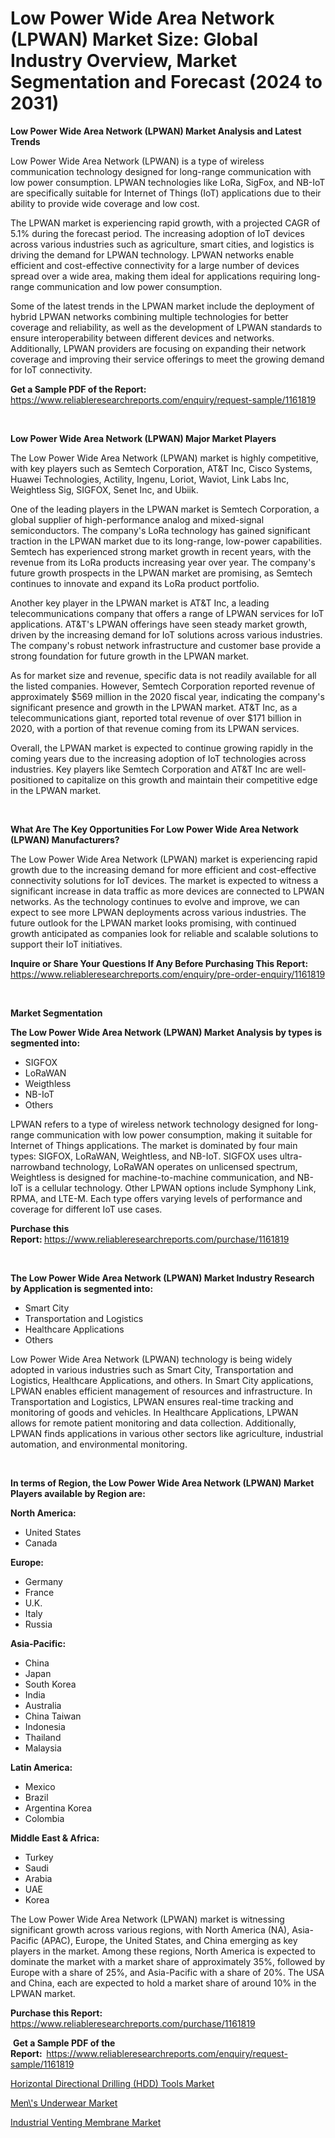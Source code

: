 <p><h1>Low Power Wide Area Network (LPWAN) Market Size: Global Industry Overview, Market Segmentation and Forecast (2024 to 2031)</h1></p><p><strong>Low Power Wide Area Network (LPWAN) Market Analysis and Latest Trends</strong></p>
<p><p>Low Power Wide Area Network (LPWAN) is a type of wireless communication technology designed for long-range communication with low power consumption. LPWAN technologies like LoRa, SigFox, and NB-IoT are specifically suitable for Internet of Things (IoT) applications due to their ability to provide wide coverage and low cost.</p><p>The LPWAN market is experiencing rapid growth, with a projected CAGR of 5.1% during the forecast period. The increasing adoption of IoT devices across various industries such as agriculture, smart cities, and logistics is driving the demand for LPWAN technology. LPWAN networks enable efficient and cost-effective connectivity for a large number of devices spread over a wide area, making them ideal for applications requiring long-range communication and low power consumption.</p><p>Some of the latest trends in the LPWAN market include the deployment of hybrid LPWAN networks combining multiple technologies for better coverage and reliability, as well as the development of LPWAN standards to ensure interoperability between different devices and networks. Additionally, LPWAN providers are focusing on expanding their network coverage and improving their service offerings to meet the growing demand for IoT connectivity.</p></p>
<p><strong>Get a Sample PDF of the Report:&nbsp;</strong> <a href="https://www.reliableresearchreports.com/enquiry/request-sample/1161819">https://www.reliableresearchreports.com/enquiry/request-sample/1161819</a></p>
<p>&nbsp;</p>
<p><strong>Low Power Wide Area Network (LPWAN) Major Market Players</strong></p>
<p><p>The Low Power Wide Area Network (LPWAN) market is highly competitive, with key players such as Semtech Corporation, AT&T Inc, Cisco Systems, Huawei Technologies, Actility, Ingenu, Loriot, Waviot, Link Labs Inc, Weightless Sig, SIGFOX, Senet Inc, and Ubiik. </p><p>One of the leading players in the LPWAN market is Semtech Corporation, a global supplier of high-performance analog and mixed-signal semiconductors. The company's LoRa technology has gained significant traction in the LPWAN market due to its long-range, low-power capabilities. Semtech has experienced strong market growth in recent years, with the revenue from its LoRa products increasing year over year. The company's future growth prospects in the LPWAN market are promising, as Semtech continues to innovate and expand its LoRa product portfolio.</p><p>Another key player in the LPWAN market is AT&T Inc, a leading telecommunications company that offers a range of LPWAN services for IoT applications. AT&T's LPWAN offerings have seen steady market growth, driven by the increasing demand for IoT solutions across various industries. The company's robust network infrastructure and customer base provide a strong foundation for future growth in the LPWAN market.</p><p>As for market size and revenue, specific data is not readily available for all the listed companies. However, Semtech Corporation reported revenue of approximately $569 million in the 2020 fiscal year, indicating the company's significant presence and growth in the LPWAN market. AT&T Inc, as a telecommunications giant, reported total revenue of over $171 billion in 2020, with a portion of that revenue coming from its LPWAN services.</p><p>Overall, the LPWAN market is expected to continue growing rapidly in the coming years due to the increasing adoption of IoT technologies across industries. Key players like Semtech Corporation and AT&T Inc are well-positioned to capitalize on this growth and maintain their competitive edge in the LPWAN market.</p></p>
<p>&nbsp;</p>
<p><strong>What Are The Key Opportunities For Low Power Wide Area Network (LPWAN) Manufacturers?</strong></p>
<p><p>The Low Power Wide Area Network (LPWAN) market is experiencing rapid growth due to the increasing demand for more efficient and cost-effective connectivity solutions for IoT devices. The market is expected to witness a significant increase in data traffic as more devices are connected to LPWAN networks. As the technology continues to evolve and improve, we can expect to see more LPWAN deployments across various industries. The future outlook for the LPWAN market looks promising, with continued growth anticipated as companies look for reliable and scalable solutions to support their IoT initiatives.</p></p>
<p><strong>Inquire or Share Your Questions If Any Before Purchasing This Report:</strong> <a href="https://www.reliableresearchreports.com/enquiry/pre-order-enquiry/1161819">https://www.reliableresearchreports.com/enquiry/pre-order-enquiry/1161819</a></p>
<p>&nbsp;</p>
<p><strong>Market Segmentation</strong></p>
<p><strong>The Low Power Wide Area Network (LPWAN) Market Analysis by types is segmented into:</strong></p>
<p><ul><li>SIGFOX</li><li>LoRaWAN</li><li>Weigthless</li><li>NB-IoT</li><li>Others</li></ul></p>
<p><p>LPWAN refers to a type of wireless network technology designed for long-range communication with low power consumption, making it suitable for Internet of Things applications. The market is dominated by four main types: SIGFOX, LoRaWAN, Weightless, and NB-IoT. SIGFOX uses ultra-narrowband technology, LoRaWAN operates on unlicensed spectrum, Weightless is designed for machine-to-machine communication, and NB-IoT is a cellular technology. Other LPWAN options include Symphony Link, RPMA, and LTE-M. Each type offers varying levels of performance and coverage for different IoT use cases.</p></p>
<p><strong>Purchase this Report:&nbsp;</strong><a href="https://www.reliableresearchreports.com/purchase/1161819">https://www.reliableresearchreports.com/purchase/1161819</a></p>
<p>&nbsp;</p>
<p><strong>The Low Power Wide Area Network (LPWAN) Market Industry Research by Application is segmented into:</strong></p>
<p><ul><li>Smart City</li><li>Transportation and Logistics</li><li>Healthcare Applications</li><li>Others</li></ul></p>
<p><p>Low Power Wide Area Network (LPWAN) technology is being widely adopted in various industries such as Smart City, Transportation and Logistics, Healthcare Applications, and others. In Smart City applications, LPWAN enables efficient management of resources and infrastructure. In Transportation and Logistics, LPWAN ensures real-time tracking and monitoring of goods and vehicles. In Healthcare Applications, LPWAN allows for remote patient monitoring and data collection. Additionally, LPWAN finds applications in various other sectors like agriculture, industrial automation, and environmental monitoring.</p></p>
<p>&nbsp;</p>
<p><strong>In terms of Region, the Low Power Wide Area Network (LPWAN) Market Players available by Region are:</strong></p>
<p>
    <p> <strong> North America: </strong>
        <ul>
            <li>United States</li>
            <li>Canada</li>
        </ul>
        </p> 
    <p> <strong> Europe: </strong>
        <ul>
            <li>Germany</li>
            <li>France</li>
            <li>U.K.</li>
            <li>Italy</li>
            <li>Russia</li>
        </ul>
        </p> 
    <p> <strong> Asia-Pacific: </strong>
        <ul>
            <li>China</li>
            <li>Japan</li>
            <li>South Korea</li>
            <li>India</li>
            <li>Australia</li>
            <li>China Taiwan</li>
            <li>Indonesia</li>
            <li>Thailand</li>
            <li>Malaysia</li>
        </ul>
        </p> 
    <p> <strong> Latin America: </strong>
        <ul>
            <li>Mexico</li>
            <li>Brazil</li>
            <li>Argentina Korea</li>
            <li>Colombia</li>
        </ul>
        </p> 
    <p> <strong> Middle East & Africa: </strong>
        <ul>
            <li>Turkey</li>
            <li>Saudi</li>
            <li>Arabia</li>
            <li>UAE</li>
            <li>Korea</li>
        </ul>
    </p>
    </p>
<p><p>The Low Power Wide Area Network (LPWAN) market is witnessing significant growth across various regions, with North America (NA), Asia-Pacific (APAC), Europe, the United States, and China emerging as key players in the market. Among these regions, North America is expected to dominate the market with a market share of approximately 35%, followed by Europe with a share of 25%, and Asia-Pacific with a share of 20%. The USA and China, each are expected to hold a market share of around 10% in the LPWAN market.</p></p>
<p><strong>Purchase this Report: </strong><a href="https://www.reliableresearchreports.com/purchase/1161819">https://www.reliableresearchreports.com/purchase/1161819</a></p>
<p>&nbsp;<strong>Get a Sample PDF of the Report:&nbsp;&nbsp;</strong><a href="https://www.reliableresearchreports.com/enquiry/request-sample/1161819">https://www.reliableresearchreports.com/enquiry/request-sample/1161819</a></p>
<p><strong></strong></p>
<p><p><a href="https://github.com/juniordelafrance/Market-Research-Report-List-2/blob/main/horizontal-directional-drilling-hdd-tools-market.md">Horizontal Directional Drilling (HDD) Tools Market</a></p><p><a href="https://github.com/jaidynmorantestelletmjzya/Market-Research-Report-List-1/blob/main/mens-underwear-market.md">Men\'s Underwear Market</a></p><p><a href="https://github.com/ruddyyedelwadw/Market-Research-Report-List-1/blob/main/industrial-venting-membrane-market.md">Industrial Venting Membrane Market</a></p></p>